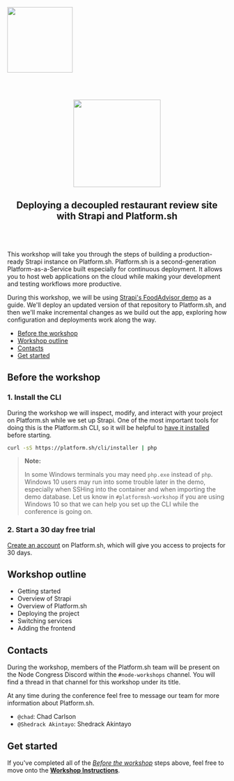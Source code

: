 <p align="left">
    <a href="https://platform.sh">
        <img src="https://platform.sh/logos/redesign/Platformsh_logo_black.svg" width="150px">
    </a>
</p>
<br/><br/>
<p align="center">
  <a href="https://platform.sh/marketplace/strapi">
    <img style="width: 200px;" src="https://s3.us-west-2.amazonaws.com/secure.notion-static.com/899069a8-ac49-491f-b2d2-791b27799699/Logo.WhiteBackground.svg?X-Amz-Algorithm=AWS4-HMAC-SHA256&X-Amz-Content-Sha256=UNSIGNED-PAYLOAD&X-Amz-Credential=AKIAT73L2G45EIPT3X45%2F20220216%2Fus-west-2%2Fs3%2Faws4_request&X-Amz-Date=20220216T120245Z&X-Amz-Expires=86400&X-Amz-Signature=f9452e6e4fbfee9e9e2bb593d34614d6cb291c1d8c1cdc3a407e15442bf34696&X-Amz-SignedHeaders=host&response-content-disposition=filename%20%3D%22Logo.WhiteBackground.svg%22&x-id=GetObject" />
  </a>

  <h2 align="center">Deploying a decoupled restaurant review site<br/>with Strapi and Platform.sh</h2>
</p>
<br/><br/>

This workshop will take you through the steps of building a production-ready Strapi instance on Platform.sh. Platform.sh is a second-generation Platform-as-a-Service built especially for continuous deployment. It allows you to host web applications on the cloud while making your development and testing workflows more productive.

During this workshop, we will be using [Strapi's FoodAdvisor demo](https://github.com/strapi/foodadvisor) as a guide. We'll deploy an updated version of that repository to Platform.sh, and then we'll make incremental changes as we build out the app, exploring how configuration and deployments work along the way.

* [Before the workshop](#before-the-workshop)
* [Workshop outline](#workshop-outline)
* [Contacts](#contacts)
* [Get started](#get-started)

## Before the workshop

### 1. Install the CLI

During the workshop we will inspect, modify, and interact with your project on Platform.sh while we set up Strapi. One of the most important tools for doing this is the Platform.sh CLI, so it will be helpful to [have it installed](https://docs.platform.sh/development/cli.html) before starting. 

```bash
curl -sS https://platform.sh/cli/installer | php
```

> **Note:**
>
> In some Windows terminals you may need `php.exe` instead of `php`. Windows 10 users may run into some trouble later in the demo, especially when SSHing into the container and when importing the demo database. Let us know in `#platformsh-workshop` if you are using Windows 10 so that we can help you set up the CLI while the conference is going on.

### 2. Start a 30 day free trial

[Create an account](https://auth.api.platform.sh/register) on Platform.sh, which will give you access to projects for 30 days. 

## Workshop outline

- Getting started
- Overview of Strapi
- Overview of Platform.sh
- Deploying the project
- Switching services
- Adding the frontend

## Contacts

During the workshop, members of the Platform.sh team will be present on the Node Congress Discord within the `#node-workshops` channel. You will find a thread in that channel for this workshop under its title.

At any time during the conference feel free to message our team for more information about Platform.sh. 

- `@chad`: Chad Carlson
- `@Shedrack Akintayo`: Shedrack Akintayo

## Get started

If you've completed all of the [*Before the workshop*](#before-the-workshop) steps above, feel free to move onto the [**Workshop Instructions**](docs/_instructions.md).


